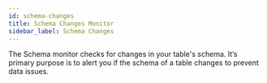 ```yaml
---
id: schema-changes
title: Schema Changes Monitor
sidebar_label: Schema Changes
---
```


The Schema monitor checks for changes in your table's schema. It’s primary purpose is to alert you if the schema of a table changes to prevent data issues.
